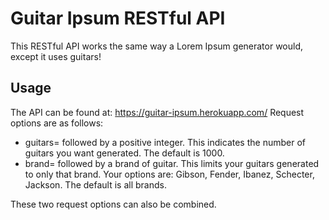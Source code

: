 # Guitar Ipsum RESTful API

This RESTful API works the same way a Lorem Ipsum generator would, except it uses guitars!

## Usage

The API can be found at: https://guitar-ipsum.herokuapp.com/
Request options are as follows:
- guitars= followed by a positive integer. This indicates the number of guitars you want generated. 
  The default is 1000.
- brand= followed by a brand of guitar. This limits your guitars generated to only that brand.
  Your options are: Gibson, Fender, Ibanez, Schecter, Jackson. The default is all brands.

These two request options can also be combined.